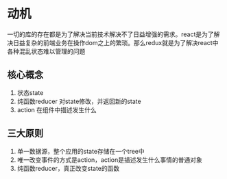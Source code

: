 # 动机
一切的库的存在都是为了解决当前技术解决不了日益增强的需求。react是为了解决日益复杂的前端业务在操作dom之上的繁琐。那么redux就是为了解决react中各种混乱状态难以管理的问题

## 核心概念

1. 状态state
2. 纯函数reducer 对state修改，并返回新的state
3. action 在组件中描述发生什么

## 三大原则

1. 单一数据源，整个应用的state存储在一个tree中
2. 唯一改变事件的方式是action，action是描述发生什么事情的普通对象
3. 纯函数reducer，真正改变state的函数

